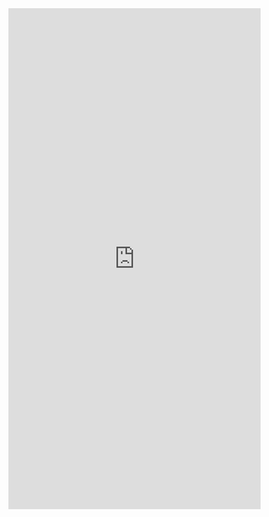 <iframe tabindex="-1" style="height:1000px;
 width: 100%; overflow-y:'scroll' 
 overflow-x:'hidden' " src="https://devboard.gitsense.com/ublue-os/" frameborder=0>

</iframe>
</div>